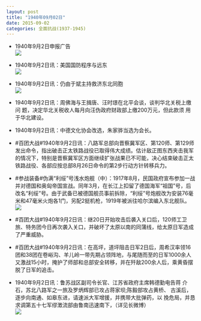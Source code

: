 ```yaml
---
layout: post
title: "1940年09月02日"
date: 2015-09-02
categories: 全面抗战(1937-1945)
---
```


<meta name="referrer" content="no-referrer" />

- 1940年9月2日申报广告 <br/><img src="https://ww2.sinaimg.cn/large/aca367d8jw1evogzg5wngj20a50gyjte.jpg" />

- 1940年9月2日讯：美国国防程序与远东 <br/><img src="https://ww2.sinaimg.cn/large/aca367d8jw1evof8ytywlj20ss13qquo.jpg" />

- 1940年9月2日讯：仍由于斌主持救济东北同胞 <br/><img src="https://ww3.sinaimg.cn/large/aca367d8jw1evodijge8yj207n0kijtr.jpg" />

- 1940年9月2日讯：周佛海与王揖唐、汪时璟在北平会谈，谈判华北关税上缴问 题，决定华北关税收人每月向汪伪政府财政部上缴200万元，但此款须 用于华北建设。 

- 1940年9月2日讯：中德文化协会改选，朱家骅当选为会长。 

- #百团大战#1940年9月2日讯：八路军总部向晋察冀军区、第120师、第129师发出命令，指出破击正太铁路战役已取得伟大成绩。估计敌正图东西夹击我军的情况下，特别是晋察冀军区方面继续扩张战果已不可能，决心结束破击正太铁路战役、各部应按总部8月26日命令的第2步行动方针转移兵力。 

- #参战装备#伪满“利绥”号浅水炮舰（中）：1917年8月，民国政府宣布参加一战并对德国和奥匈帝国宣战。同年3月，在长江上扣留了德国海军“祖国”号，后改名“利绥”号。由于武备已被德国舰员事前拆除，“利绥”号炮舰改为安装76毫米和47毫米火炮各1门，另配2挺机枪，1919年被派往哈尔滨编入东北舰队。 <br/><img src="https://ww1.sinaimg.cn/large/aca367d8jw1evnvlhxbyyj20b40cw0u5.jpg" />

- #百团大战#1940年9月2日讯：继20日开始攻击后袭入关口后，120师工卫旅、特务团今日再次袭入关口，并破坏了太原以南的同蒲线，给太原日军造成了严重威胁。 

- #百团大战#1940年9月2日讯：在高坪，道坪阻击日军2日后，周希汉率领16团和38团在卷峪沟、羊儿岭一带先期占领阵地，与尾随而至的日军1000余人又激战15小时，掩护了师部和总部安全转移，并在歼敌200余人后，乘黄昏摆脱了日军的追击。 

- 1940年9月2日讯：鲁苏战区副司令长官、江苏省政府主席韩德勤电告蒋 介石，苏北八路军之一旅及罗炳辉部已攻占蒋家坝;陈毅部攻占黄桥、 古溪后，逐步向南通、如皋东进，请速派大军增援，并携带大批弹药，以 挽危局，并恳求调第五十七军缪澂流部由鲁南迅速南下，（详见长微博） <br/><img src="https://ww1.sinaimg.cn/large/aca367d8jw1evnqe6l1g7j20c8090q42.jpg" />

